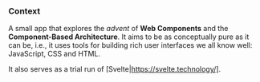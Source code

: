 ### Context
A small app that explores the _advent_ of **Web Components** and the **Component-Based Architecture**. It aims to be as conceptually pure as it can be, i.e., it uses tools for building rich user interfaces we all know well: JavaScript, CSS and HTML.

It also serves as a trial run of [Svelte|https://svelte.technology/].

